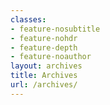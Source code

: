 ```yaml
---
classes:
- feature-nosubtitle
- feature-nohdr
- feature-depth
- feature-noauthor
layout: archives
title: Archives
url: /archives/
---
```

